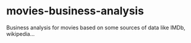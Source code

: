 # movies-business-analysis
Business analysis for movies based on some sources of data like IMDb, wikipedia...
